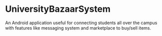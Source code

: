 # UniversityBazaarSystem
An Android application useful for connecting students all over the campus with features like messaging system and marketplace to buy/sell items.
